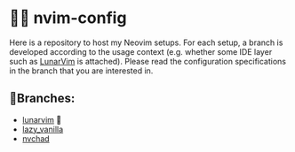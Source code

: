 # 👨‍💻 nvim-config
Here is a repository to host my Neovim setups.
For each setup, a branch is developed according to the usage context (e.g. whether some IDE layer such as [LunarVim](https://www.lunarvim.org/) is attached). Please read the configuration specifications in the branch that you are interested in.

## 🌿Branches:

- [lunarvim](https://github.com/Convolutio/nvim-config/tree/lunarvim) 🌟
- [lazy_vanilla](https://github.com/Convolutio/nvim-config/tree/lazy_vanilla)
- [nvchad](https://github.com/Convolutio/nvim-config/tree/nvchad)
